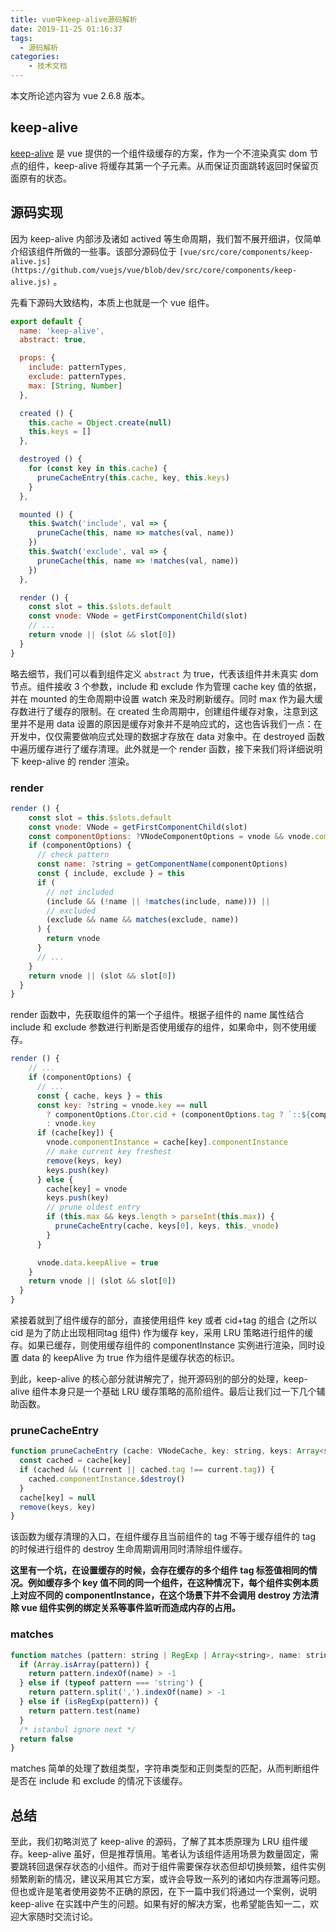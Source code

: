 ```yaml
---
title: vue中keep-alive源码解析
date: 2019-11-25 01:16:37
tags:
  - 源码解析
categories:
	- 技术文档
---
```

本文所论述内容为 vue 2.6.8 版本。

## keep-alive

[keep-alive](https://cn.vuejs.org/v2/guide/components-dynamic-async.html) 是 vue 提供的一个组件级缓存的方案，作为一个不渲染真实 dom 节点的组件，keep-alive 将缓存其第一个子元素。从而保证页面跳转返回时保留页面原有的状态。

## 源码实现

因为 keep-alive 内部涉及诸如 actived 等生命周期，我们暂不展开细讲，仅简单介绍该组件所做的一些事。该部分源码位于 `[vue/src/core/components/keep-alive.js](https://github.com/vuejs/vue/blob/dev/src/core/components/keep-alive.js)` 。

先看下源码大致结构，本质上也就是一个 vue 组件。

```javascript
export default {
  name: 'keep-alive',
  abstract: true,

  props: {
    include: patternTypes,
    exclude: patternTypes,
    max: [String, Number]
  },

  created () {
    this.cache = Object.create(null)
    this.keys = []
  },

  destroyed () {
    for (const key in this.cache) {
      pruneCacheEntry(this.cache, key, this.keys)
    }
  },

  mounted () {
    this.$watch('include', val => {
      pruneCache(this, name => matches(val, name))
    })
    this.$watch('exclude', val => {
      pruneCache(this, name => !matches(val, name))
    })
  },

  render () {
    const slot = this.$slots.default
    const vnode: VNode = getFirstComponentChild(slot)
    // ...
    return vnode || (slot && slot[0])
  }
}
```

略去细节，我们可以看到组件定义 `abstract` 为 true，代表该组件并未真实 dom 节点。组件接收 3 个参数，include 和 exclude 作为管理 cache key 值的依据，并在 mounted 的生命周期中设置 watch 来及时刷新缓存。同时 max 作为最大缓存数进行了缓存的限制。在 created 生命周期中，创建组件缓存对象，注意到这里并不是用 data 设置的原因是缓存对象并不是响应式的，这也告诉我们一点：在开发中，仅仅需要做响应式处理的数据才存放在 data 对象中。在 destroyed 函数中遍历缓存进行了缓存清理。此外就是一个 render 函数，接下来我们将详细说明下 keep-alive 的 render 渲染。

### render

```javascript
render () {
    const slot = this.$slots.default
    const vnode: VNode = getFirstComponentChild(slot)
    const componentOptions: ?VNodeComponentOptions = vnode && vnode.componentOptions
    if (componentOptions) {
      // check pattern
      const name: ?string = getComponentName(componentOptions)
      const { include, exclude } = this
      if (
        // not included
        (include && (!name || !matches(include, name))) ||
        // excluded
        (exclude && name && matches(exclude, name))
      ) {
        return vnode
      }
      // ...
    }
    return vnode || (slot && slot[0])
  }
}
```

render 函数中，先获取组件的第一个子组件。根据子组件的 name 属性结合 include 和 exclude 参数进行判断是否使用缓存的组件，如果命中，则不使用缓存。

```javascript
render () {
    // ...
    if (componentOptions) {
      // ...
      const { cache, keys } = this
      const key: ?string = vnode.key == null
        ? componentOptions.Ctor.cid + (componentOptions.tag ? `::${componentOptions.tag}` : '')
        : vnode.key
      if (cache[key]) {
        vnode.componentInstance = cache[key].componentInstance
        // make current key freshest
        remove(keys, key)
        keys.push(key)
      } else {
        cache[key] = vnode
        keys.push(key)
        // prune oldest entry
        if (this.max && keys.length > parseInt(this.max)) {
          pruneCacheEntry(cache, keys[0], keys, this._vnode)
        }
      }

      vnode.data.keepAlive = true
    }
    return vnode || (slot && slot[0])
  }
}
```

紧接着就到了组件缓存的部分，直接使用组件 key 或者 cid+tag 的组合 (之所以 cid 是为了防止出现相同tag 组件) 作为缓存 key，采用 LRU 策略进行组件的缓存。如果已缓存，则使用缓存组件的 componentInstance 实例进行渲染，同时设置 data 的 keepAlive 为 true 作为组件是缓存状态的标识。

到此，keep-alive 的核心部分就讲解完了，抛开源码别的部分的处理，keep-alive 组件本身只是一个基础 LRU 缓存策略的高阶组件。最后让我们过一下几个辅助函数。

### pruneCacheEntry

```javascript
function pruneCacheEntry (cache: VNodeCache, key: string, keys: Array<string>, current?: VNode) {
  const cached = cache[key]
  if (cached && (!current || cached.tag !== current.tag)) {
    cached.componentInstance.$destroy()
  }
  cache[key] = null
  remove(keys, key)
}
```

该函数为缓存清理的入口，在组件缓存且当前组件的 tag 不等于缓存组件的 tag 的时候进行组件的 destroy 生命周期调用同时清除组件缓存。

**这里有一个坑，在设置缓存的时候，会存在缓存的多个组件 tag 标签值相同的情况。例如缓存多个 key 值不同的同一个组件，在这种情况下，每个组件实例本质上对应不同的 componentInstance，在这个场景下并不会调用 destroy 方法清除 vue 组件实例的绑定关系等事件监听而造成内存的占用。**

### matches
```javascript
function matches (pattern: string | RegExp | Array<string>, name: string): boolean {
  if (Array.isArray(pattern)) {
    return pattern.indexOf(name) > -1
  } else if (typeof pattern === 'string') {
    return pattern.split(',').indexOf(name) > -1
  } else if (isRegExp(pattern)) {
    return pattern.test(name)
  }
  /* istanbul ignore next */
  return false
}
```
matches 简单的处理了数组类型，字符串类型和正则类型的匹配，从而判断组件是否在 include 和 exclude 的情况下该缓存。

## 总结

至此，我们初略浏览了 keep-alive 的源码，了解了其本质原理为 LRU 组件缓存。keep-alive 虽好，但是推荐慎用。笔者认为该组件适用场景为数量固定，需要跳转回退保存状态的小组件。而对于组件需要保存状态但却切换频繁，组件实例频繁刷新的情况，建议采用其它方案，或许会导致一系列的诸如内存泄漏等问题。但也或许是笔者使用姿势不正确的原因，在下一篇中我们将通过一个案例，说明 keep-alive 在实践中产生的问题。如果有好的解决方案，也希望能告知一二，欢迎大家随时交流讨论。